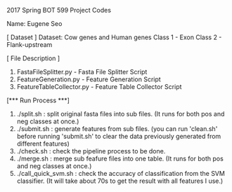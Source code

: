 2017 Spring BOT 599 Project Codes

Name: Eugene Seo

[ Dataset ]
Dataset: Cow genes and Human genes
Class 1 - Exon
Class 2 - Flank-upstream

[ File Description ]
1. FastaFileSplitter.py - Fasta File Splitter Script
2. FeatureGeneration.py - Feature Generation Script
3. FeatureTableCollector.py - Feature Table Collector Script

[*** Run Process ***] 
1. ./split.sh 
   : split original fasta files into sub files. (It runs for both pos and neg classes at once.)
2. ./submit.sh 
   : generate features from sub files. (you can run 'clean.sh' before running 'submit.sh' to clear the data previously generated from different features)
3. ./check.sh
   : check the pipeline process to be done.
4. ./merge.sh 
   : merge sub feafure files into one table. (It runs for both pos and neg classes at once.)
5. ./call_quick_svm.sh 
   : check the accuracy of classification from the SVM classifier. (It will take about 70s to get the result with all features I use.)

